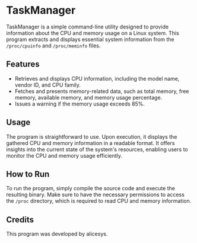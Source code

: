 # TaskManager

TaskManager is a simple command-line utility designed to provide information about the CPU and memory usage on a Linux system. This program extracts and displays essential system information from the `/proc/cpuinfo` and `/proc/meminfo` files.

## Features

- Retrieves and displays CPU information, including the model name, vendor ID, and CPU family.
- Fetches and presents memory-related data, such as total memory, free memory, available memory, and memory usage percentage.
- Issues a warning if the memory usage exceeds 85%.

## Usage

The program is straightforward to use. Upon execution, it displays the gathered CPU and memory information in a readable format. It offers insights into the current state of the system's resources, enabling users to monitor the CPU and memory usage efficiently.

## How to Run

To run the program, simply compile the source code and execute the resulting binary. Make sure to have the necessary permissions to access the `/proc` directory, which is required to read CPU and memory information.

## Credits

This program was developed by alicesys.
